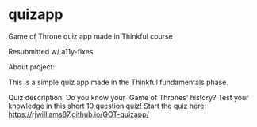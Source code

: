 # quizapp
Game of Throne quiz app made in Thinkful course 

Resubmitted w/ a11y-fixes

About project: 

This is a simple quiz app made in the Thinkful fundamentals phase. 

Quiz description: 
  Do you know your 'Game of Thrones' history? Test your knowledge in this short 10 question quiz! 
  Start the quiz here: https://rjwilliams87.github.io/GOT-quizapp/

